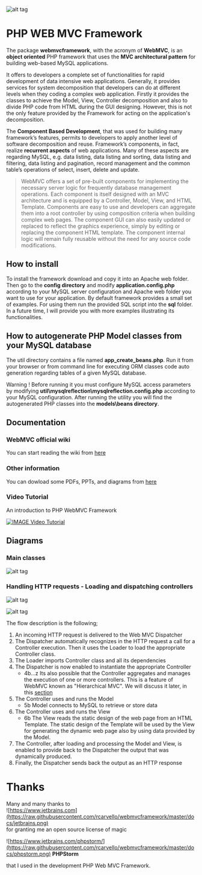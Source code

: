 ![alt tag](https://raw.githubusercontent.com/rcarvello/webmvcframework/master/docs/webmvclogo.png)
# PHP WEB MVC Framework
The package **webmvcframework**, with the acronym of **WebMVC**, is an **object oriented** PHP framework that uses the **MVC architectural  pattern** for building web-based MySQL applications.

It offers to developers a complete set of functionalities for rapid development of data intensive web applications. Generally, it provides services for system decomposition that developers can do at different levels when they coding a complex web application. Firstly it provides the classes to achieve the Model, View, Controller decomposition and also to divide PHP code from HTML during the GUI designing. However, this is not the only feature provided by the Framework for acting on the application's decomposition.

The **Component Based Development**, that was used for building many framework’s features, permits to developers to apply another level of software decomposition and reuse. Framework’s components, in fact, realize **recurrent aspects** of web applications. Many of these aspects are regarding MySQL, e.g. data listing, data listing and sorting, data listing and filtering, data listing and pagination, record management and the common table’s operations of select, insert, delete and update. 

> WebMVC offers a set of pre-built components for implementing the necessary server logic for frequently database management operations. Each component is itself designed with an MVC architecture and is equipped by a Controller, Model, View, and HTML Template. 
Components are easy to use and developers can aggregate them into a root controller by using composition criteria when building complex web pages. 
The component GUI can also easily updated or replaced to reflect the graphics experience, simply by editing or replacing the component  HTML template. The component internal logic will remain fully reusable without the need for any source code modifications.

## How to install
To install the framework download and copy it into an Apache web folder. Then go to the **config directory** and modify **application.config.php** according to your MySQL server configuration and Apache web folder you want to use for your application.
By default framework provides a small set  of examples. For using them run the provided SQL script into the **sql** folder.
In a future time, I will provide you with more examples illustrating its functionalities.  

## How to autogenerate PHP Model classes from your MySQL database
The util directory contains a file named **app_create_beans.php**.
Run it from your browser or from command line for executing ORM classes code auto generation regarding tables of a given MySQL database.

Warning !
Before running it you must configure MySQL access parameters by modifying **util\mysqlreflection\mysqlreflection.config.php** according to your MySQL configuration.
After running the utility you will find the autogenerated PHP classes into the **models\beans directory**.

## Documentation

###  WebMVC official wiki
You can start reading the wiki from [here](https://github.com/rcarvello/webmvcframework/wiki)

### Other information
You can dowload some PDFs, PPTs, and diagrams from [here](https://github.com/rcarvello/webmvcframework/tree/master/docs)

### Video Tutorial
An introduction to PHP WebMVC Framework   

[![IMAGE Video Tutorial](https://i.ytimg.com/vi/7zJFXLd4rk8/hqdefault.jpg?custom=true&w=196&h=220&stc=true&jpg444=true&jpgq=90&sp=67&sigh=5Dym90YTR05kyX82Kg8gW9VseUk)](https://www.youtube.com/watch?v=7zJFXLd4rk8&t=37s)

## Diagrams

### Main classes
![alt tag](https://raw.githubusercontent.com/rcarvello/webmvcframework/master/docs/framework.png)

### Handling HTTP requests - Loading and dispatching controllers
![alt tag](https://raw.githubusercontent.com/rcarvello/webmvcframework/master/docs/Dispatch%20and%20Create%20MVC%20Instance.png)


![alt tag](https://raw.githubusercontent.com/rcarvello/webmvcframework/master/docs/wiki_resource/WebMVCRequestHandling.png)

The flow description is the following;
1. An incoming HTTP request is delivered to the Web MVC Dispatcher 
2. The Dispatcher automatically recognizes in the HTTP request a call for a Controller execution. Then it uses the Loader to load the appropriate Controller class.
3. The Loader imports Controller class and all its dependencies
4. The Dispatcher is now enabled to instantiate the appropriate Controller
   * 4b...z Its also possible that the Controller aggregates and manages the execution of one or more controllers. This is a feature of WebMVC known as "Hierarchical MVC". We will discuss it later,  in this [section](https://github.com/rcarvello/webmvcframework/wiki/Content-based-decomposition)
5. The Controller uses and runs the Model
   * 5b Model connects to MySQL to retrieve or store data
6. The Controller uses and runs the View
   * 6b The View reads the static design of the web page from an HTML Template. The static design of the Template will be used by the View for generating the dynamic web page also by using data provided by the Model.
7. The Controller, after loading and processing the Model and View, is enabled to provide back to the Dispatcher the output that was dynamically produced.
8. Finally, the Dispatcher sends back the output as an HTTP response

# Thanks
Many and many thanks to       
![https://www.jetbrains.com](https://raw.githubusercontent.com/rcarvello/webmvcframework/master/docs/jetbrains.png)  
for granting me an open source license of magic   
   
![https://www.jetbrains.com/phpstorm/](https://raw.githubusercontent.com/rcarvello/webmvcframework/master/docs/phpstorm.png)   **PHPStorm**       
    
that I used in the development PHP Web MVC Framework.   

